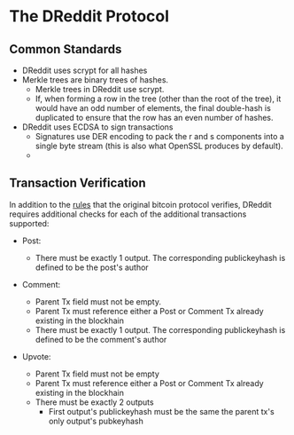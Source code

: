 # The DReddit Protocol

## Common Standards

* DReddit uses scrypt for all hashes
* Merkle trees are binary trees of hashes.
    * Merkle trees in DReddit use scrypt.
    * If, when forming a row in the tree (other than the root of the tree), it would have an odd number of elements, the final double-hash is duplicated to ensure that the row has an even number of hashes.
* DReddit uses ECDSA to sign transactions
    * Signatures use DER encoding to pack the r and s components into a single byte stream (this is also what OpenSSL produces by default).
    * 
## Transaction Verification
In addition to the [rules](https://en.bitcoin.it/wiki/Protocol_rules#.22tx.22_messages) that the original bitcoin protocol verifies, DReddit requires additional checks for each of the additional transactions supported:

* Post: 
	* There must be exactly 1 output. The corresponding publickeyhash is defined to be the post's author

* Comment:
	* Parent Tx field must not be empty. 
	* Parent Tx must reference either a Post or Comment Tx already existing in the blockhain
	* There must be exactly 1 output. The corresponding publickeyhash is defined to be the comment's author

* Upvote:
	* Parent Tx field must not be empty
	* Parent Tx must reference either a Post or Comment Tx already existing in the blockhain
	* There must be exactly 2 outputs
		* First output's publickeyhash must be the same the parent tx's only output's pubkeyhash
